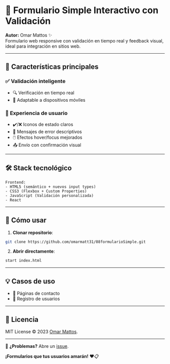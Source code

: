 # 📝 **Formulario Simple Interactivo con Validación**  

**Autor:** Omar Mattos ✨  
Formulario web responsive con validación en tiempo real y feedback visual, ideal para integración en sitios web.  

---

## 🌟 **Características principales**  

### ✅ **Validación inteligente**  
- 🔍 Verificación en tiempo real  
- 📱 Adaptable a dispositivos móviles   


### 🎨 **Experiencia de usuario**  
- ✔️/❌ Iconos de estado claros  
- 💬 Mensajes de error descriptivos  
- 🖱️ Efectos hover/focus mejorados  
- 📤 Envío con confirmación visual  

---

## 🛠️ **Stack tecnológico**  

```plaintext
Frontend:
- HTML5 (semántico + nuevos input types)
- CSS3 (Flexbox + Custom Properties)
- JavaScript (Validación personalizada)
- React
```

---

## 🚀 **Cómo usar**  

1. **Clonar repositorio**:  
```bash
git clone https://github.com/omarmatt31/08formularioSimple.git
```

2. **Abrir directamente**:  
```bash
start index.html
```

---

## 💡 **Casos de uso**  

- 📝 Páginas de contacto  
- 👥 Registro de usuarios  

---


## 📜 **Licencia**  

MIT License © 2023 [Omar Mattos](https://github.com/omarmatt31).  

---
 

🐞 **¿Problemas?** Abre un [issue](https://github.com/omarmatt31/08formularioSimple/issues).  

**¡Formularios que tus usuarios amarán!** ❤️📋